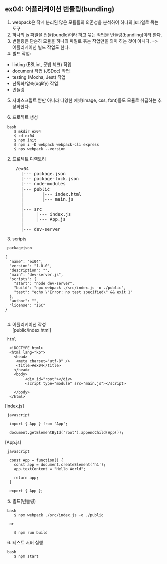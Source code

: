 ## ex04: 어플리케이션 번들링(bundling)

1. webpack은 작게 분리된 많은 모듈들의 의존성을 분석하여 하나의 js파일로 묶는 도구  
2. 하나의 js 파일을 번들(bundle)이라 하고 묶는 작업을 번들링(bundling)이라 한다.  
3. 번들링은 단순히 모듈을 하나의 파일로 묶는 작업만을 의미 하는 것이 아니다. => 어플리케이션 빌드 작업도 한다.  
4. 빌드 작업: 
  + linting (ESLint, 문법 체크) 작업  
  + document 작업 (JSDoc) 작업  
  + testing (Mocha, Jest) 작업  
  + 난독화/압축(uglify) 작업
  + 번들링
5. 자바스크립트 뿐만 아니라 다양한 에셋(image, css, font)들도 모듈로 취급하는 추상화한다.  

1. 프로젝트 생성
```
 bash
    $ mkdir ex04
    $ cd ex04
    $ npm init 
    $ npm i -D webpack webpack-cli express
    $ nps webpack --version
```

2. 프로젝트 디렉토리

<pre>
    /ex04
      |--- package.json
      |--- package-lock.json
      |--- node-modules
      |--- public
      |       |--- index.html
      |       |--- main.js
      |
      |--- src
      |     |--- index.js
      |     |--- App.js
      |
      |--- dev-server
</pre>

3. scripts  
```
 packagejson

{
  "name": "ex04",
  "version": "1.0.0",
  "description": "",
  "main": "dev-server.js",
  "scripts": {
    "start": "node dev-server",
    "build": "npx webpack ./src/index.js -o ./public",
    "test": "echo \"Error: no test specified\" && exit 1"
  },
  "author": "",
  "license": "ISC"
}


```

4. 어플리케이션 작성  
[public/index.html]
```
 html

  <!DOCTYPE html>
  <html lang="ko">
    <head>
     <meta charset="utf-8" />
     <title>#ex04</title>
    </head>
    <body>
         <div id="root"></div>
         <script type="module" src="main.js"></script>

    </body>
  </html>
```

[index.js]
```
 javascript

  import { App } from 'App';

  document.getElementById('root').appendChild(App());

```

[App.js]
```
 javascript

  const App = function() {
    const app = document.createElement('h1');
    app.textContent = "Hello World";

    return app;
  }

  export { App };
```
5. 빌드(번들링)
```
 bash
    $ npx webpack ./src/index.js -o ./public

  or 

    $ npm run build

```

6. 테스트 서버 실행
```
 bash
    $ npm start
```